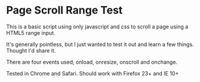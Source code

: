 # Page Scroll Range Test

This is a basic script using only javascript and css to scroll a page using a HTML5 range input. 

It's generally pointless, but I just wanted to test it out and learn a few things. Thought I'd share it.

There are four events used, onload, onresize, onscroll and onchange.

Tested in Chrome and Safari. Should work with Firefox 23+ and IE 10+